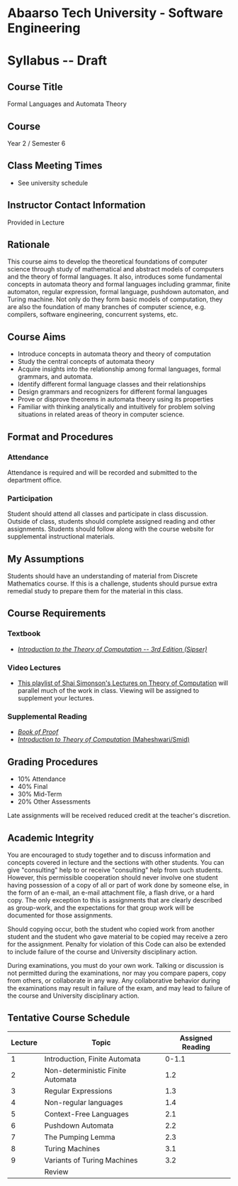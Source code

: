# Abaarso Tech University - Software Engineering

# Syllabus -- Draft

## Course Title

Formal Languages and Automata Theory

## Course

Year 2 / Semester 6

## Class Meeting Times

* See university schedule

## Instructor Contact Information

Provided in Lecture

## Rationale

This course aims to develop the theoretical foundations of computer science through study of mathematical and abstract models of computers and the theory of formal languages. It also, introduces some fundamental concepts in automata theory and formal languages including grammar, finite automaton, regular expression, formal language, pushdown automaton, and Turing machine. Not only do they form basic models of computation, they are also the foundation of many branches of computer science, e.g. compilers, software engineering, concurrent systems, etc.


## Course Aims

* Introduce concepts in automata theory and theory of computation
*	Study the central concepts of automata theory
*	Acquire insights into the relationship among formal languages, formal grammars, and automata.
*	Identify different formal language classes and their relationships
*	Design grammars and recognizers for different formal languages
*	Prove or disprove theorems in automata theory using its properties
*	Familiar with thinking analytically and intuitively for problem solving situations in related areas of theory in computer science.


## Format and Procedures

### Attendance

Attendance is required and will be recorded and submitted to the department office.

### Participation

Student should attend all classes and participate in class discussion.  Outside of class, students should complete assigned reading and other assignments.  Students should follow along with the course website for supplemental instructional materials.

##  My Assumptions

Students should have an understanding of material from Discrete Mathematics course.  If this is a challenge, students should pursue extra remedial study to prepare them for the material in this class.

## Course Requirements

### Textbook

* *[Introduction to the Theory of Computation -- 3rd Edition (Sipser)](https://www.amazon.com/Introduction-Theory-Computation-Michael-Sipser/dp/113318779X)*

### Video Lectures

* [This playlist of Shai Simonson's Lectures on Theory of Computation](https://www.youtube.com/playlist?list=PL601FC994BDD963E4) will parallel much of the work in class.  Viewing will be assigned to supplement your lectures.

### Supplemental Reading

* [*Book of Proof*](https://www.people.vcu.edu/~rhammack/BookOfProof/BookOfProof.pdf)
* [*Introduction to Theory of Computation* (Maheshwari/Smid)](http://cglab.ca/~michiel/TheoryOfComputation/TheoryOfComputation.pdf)


## Grading Procedures

* 10% Attendance
* 40% Final
* 30% Mid-Term
* 20% Other Assessments

Late assignments will be received reduced credit at the teacher's discretion.


## Academic Integrity

You are encouraged to study together and to discuss information and concepts covered in lecture and the sections with other students. You can give "consulting" help to or receive "consulting" help from such students. However, this permissible cooperation should never involve one student having possession of a copy of all or part of work done by someone else, in the form of an e-mail, an e-mail attachment file, a flash drive, or a hard copy.  The only exception to this is assignments that are clearly described as group-work, and the expectations for that group work will be documented for those assignments.

Should copying occur, both the student who copied work from another student and the student who gave material to be copied may receive a zero for the assignment. Penalty for violation of this Code can also be extended to include failure of the course and University disciplinary action.

During examinations, you must do your own work. Talking or discussion is not permitted during the examinations, nor may you compare papers, copy from others, or collaborate in any way. Any collaborative behavior during the examinations may result in failure of the exam, and may lead to failure of the course and University disciplinary action.


## Tentative Course Schedule

Lecture | Topic                             | Assigned Reading |
--------|-----------------------------------|------------------|
1       | Introduction, Finite Automata     | 0-1.1            |
2       | Non-deterministic Finite Automata | 1.2              |
3       | Regular Expressions               | 1.3              |
4       | Non-regular languages             | 1.4              |
5       | Context-Free Languages            | 2.1              |
6       | Pushdown Automata                 | 2.2              |
7       | The Pumping Lemma                 | 2.3              |
8       | Turing Machines                   | 3.1              |
9       | Variants of Turing Machines       | 3.2              |
        | Review                            |                  |
